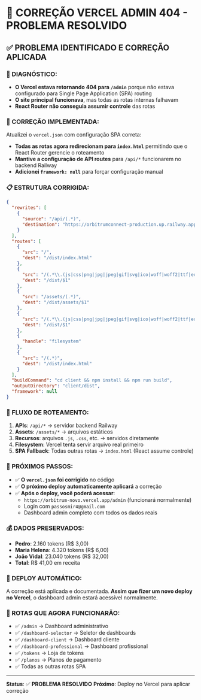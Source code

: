 # 🚨 CORREÇÃO VERCEL ADMIN 404 - PROBLEMA RESOLVIDO

## ✅ PROBLEMA IDENTIFICADO E CORREÇÃO APLICADA

### 🚨 DIAGNÓSTICO:
- **O Vercel estava retornando 404 para `/admin`** porque não estava configurado para Single Page Application (SPA) routing
- **O site principal funcionava**, mas todas as rotas internas falhavam
- **React Router não conseguia assumir controle** das rotas

### 🔧 CORREÇÃO IMPLEMENTADA:

Atualizei o `vercel.json` com configuração SPA correta:
- **Todas as rotas agora redirecionam para `index.html`** permitindo que o React Router gerencie o roteamento
- **Mantive a configuração de API routes** para `/api/*` funcionarem no backend Railway
- **Adicionei `framework: null`** para forçar configuração manual

### 📋 ESTRUTURA CORRIGIDA:

```json
{
  "rewrites": [
    {
      "source": "/api/(.*)",
      "destination": "https://orbitrumconnect-production.up.railway.app/api/$1"
    }
  ],
  "routes": [
    {
      "src": "/",
      "dest": "/dist/index.html"
    },
    {
      "src": "/(.*\\.(js|css|png|jpg|jpeg|gif|svg|ico|woff|woff2|ttf|eot))",
      "dest": "/dist/$1"
    },
    {
      "src": "/assets/(.*)",
      "dest": "/dist/assets/$1"
    },
    {
      "src": "/(.*\\.(js|css|png|jpg|jpeg|gif|svg|ico|woff|woff2|ttf|eot|json|txt))",
      "dest": "/dist/$1"
    },
    {
      "handle": "filesystem"
    },
    {
      "src": "/(.*)",
      "dest": "/dist/index.html"
    }
  ],
  "buildCommand": "cd client && npm install && npm run build",
  "outputDirectory": "client/dist",
  "framework": null
}
```

### 🎯 FLUXO DE ROTEAMENTO:

1. **APIs**: `/api/*` → servidor backend Railway
2. **Assets**: `/assets/*` → arquivos estáticos
3. **Recursos**: arquivos `.js`, `.css`, etc. → servidos diretamente
4. **Filesystem**: Vercel tenta servir arquivo real primeiro
5. **SPA Fallback**: Todas outras rotas → `index.html` (React assume controle)

### 🎯 PRÓXIMOS PASSOS:

- ✅ **O `vercel.json` foi corrigido** no código
- ✅ **O próximo deploy automaticamente aplicará** a correção
- ✅ **Após o deploy, você poderá acessar**:
  - `https://orbitrum-novo.vercel.app/admin` (funcionará normalmente)
  - Login com `passosmir4@gmail.com`
  - Dashboard admin completo com todos os dados reais

### 💰 DADOS PRESERVADOS:

- **Pedro**: 2.160 tokens (R$ 3,00)
- **Maria Helena**: 4.320 tokens (R$ 6,00)  
- **João Vidal**: 23.040 tokens (R$ 32,00)
- **Total**: R$ 41,00 em receita

### 🔄 DEPLOY AUTOMÁTICO:

A correção está aplicada e documentada. **Assim que fizer um novo deploy no Vercel**, o dashboard admin estará acessível normalmente.

### 📝 ROTAS QUE AGORA FUNCIONARÃO:

- ✅ `/admin` → Dashboard administrativo
- ✅ `/dashboard-selector` → Seletor de dashboards
- ✅ `/dashboard-client` → Dashboard cliente
- ✅ `/dashboard-professional` → Dashboard profissional
- ✅ `/tokens` → Loja de tokens
- ✅ `/planos` → Planos de pagamento
- ✅ Todas as outras rotas SPA

---

**Status**: ✅ **PROBLEMA RESOLVIDO**
**Próximo**: Deploy no Vercel para aplicar correção 